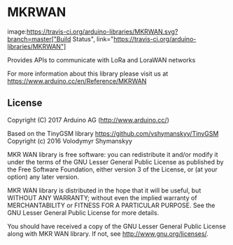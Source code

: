 # MKRWAN

image:https://travis-ci.org/arduino-libraries/MKRWAN.svg?branch=master["Build Status", link="https://travis-ci.org/arduino-libraries/MKRWAN"]

Provides APIs to communicate with LoRa and LoraWAN networks

For more information about this library please visit us at
https://www.arduino.cc/en/Reference/MKRWAN

## License

Copyright (C) 2017  Arduino AG (http://www.arduino.cc/)

Based on the TinyGSM library https://github.com/vshymanskyy/TinyGSM
Copyright (c) 2016 Volodymyr Shymanskyy

MKR WAN library is free software: you can redistribute it and/or modify
it under the terms of the GNU Lesser General Public License as published by
the Free Software Foundation, either version 3 of the License, or
(at your option) any later version.

MKR WAN library is distributed in the hope that it will be useful,
but WITHOUT ANY WARRANTY; without even the implied warranty of
MERCHANTABILITY or FITNESS FOR A PARTICULAR PURPOSE.  See the
GNU Lesser General Public License for more details.

You should have received a copy of the GNU Lesser General Public License
along with MKR WAN library.  If not, see <http://www.gnu.org/licenses/>.

